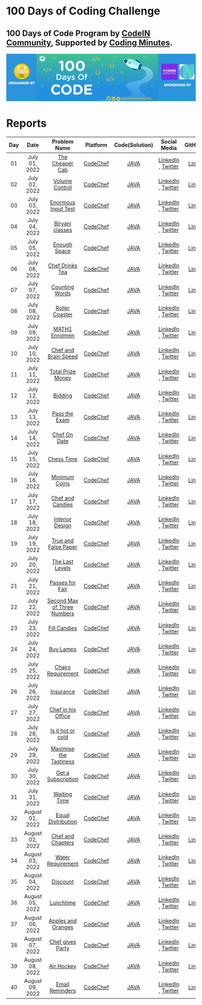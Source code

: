 # 100 Days of Coding Challenge


## 100 Days of Code Program by [CodeIN Community](https://www.linkedin.com/company/codein-community), Supported by [Coding Minutes](https://www.linkedin.com/company/codingminutes/).

![100 Days of Code Program](assets//100-days-of-coding.png "100 Days of Code Program")

# Reports

| Day | Date | Problem Name | Platform | Code(Solution) | Social Media |GitHub |
| :---: |:---: | :---: | :---: | :---: | :---: | :---: |
| 01 | July 01, 2022 | [The Cheaper Cab](https://www.codechef.com/problems/CABS) | [CodeChef](https://www.codechef.com/) | [JAVA](https://www.codechef.com/viewsolution/68019123) | [LinkedIn](https://www.linkedin.com/posts/alaminkarno_100daysofcodechallenge-codeincommunity-codein100daysofcode-activity-6948556016548462592-HIjp?utm_source=linkedin_share&utm_medium=member_desktop_web) , [Twitter](https://twitter.com/alamin_karno/status/1542792099984461824?s=20&t=61YYJnJqAbyIzc8Rl77MeQ) | [Link](https://github.com/alamin-karno/100__day_of_coding_challange/tree/master/codes/Day%2001) |
| 02 | July 02, 2022 | [Volume Control](https://www.codechef.com/problems/VOLCONTROL) | [CodeChef](https://www.codechef.com/) | [JAVA](https://www.codechef.com/viewsolution/68049595) | [LinkedIn](https://www.linkedin.com/posts/alaminkarno_100daysofcodechallenge-codeincommunity-codein100daysofcode-activity-6948870584306925568-l3Aq?utm_source=linkedin_share&utm_medium=member_desktop_web) , [Twitter](https://twitter.com/alamin_karno/status/1543105485133721601?s=20&t=uefQ9U8s21_NDuNIfQ7-jw) | [Link](https://github.com/alamin-karno/100__day_of_coding_challange/tree/master/codes/Day%2002) |
| 03 | July 03, 2022 | [Enormous Input Test](https://www.codechef.com/problems/INTEST) | [CodeChef](https://www.codechef.com/) | [JAVA](https://www.codechef.com/viewsolution/68092597) | [LinkedIn](https://www.linkedin.com/posts/alaminkarno_100daysofcodechallenge-codeincommunity-codein100daysofcode-activity-6949259397348896768-OKdp?utm_source=linkedin_share&utm_medium=member_desktop_web) , [Twitter](https://twitter.com/alamin_karno/status/1543494137986826241?s=20&t=62NQCRjuMbY6Zq5iRI7qRQ) | [Link](https://github.com/alamin-karno/100__day_of_coding_challange/tree/master/codes/Day%2003) |
| 04 | July 04, 2022 | [Biryani classes](https://www.codechef.com/problems/BIRYANI) | [CodeChef](https://www.codechef.com/) | [JAVA](https://www.codechef.com/viewsolution/68191565) | [LinkedIn](https://www.linkedin.com/posts/alaminkarno_100daysofcodechallenge-codeincommunity-codein100daysofcode-activity-6949562225984425984-gFOg?utm_source=linkedin_share&utm_medium=member_desktop_web) , [Twitter](https://twitter.com/alamin_karno/status/1543797457343377408?s=20&t=Z1WCTWtUk4voV7YRCEjnzw) | [Link](https://github.com/alamin-karno/100__day_of_coding_challange/tree/master/codes/Day%2004) |
| 05 | July 05, 2022 | [Enough Space](https://www.codechef.com/problems/ENSPACE) | [CodeChef](https://www.codechef.com/) | [JAVA](https://www.codechef.com/viewsolution/68235844) | [LinkedIn](https://www.linkedin.com/posts/alaminkarno_100daysofcodechallenge-codeincommunity-codein100daysofcode-activity-6949921205986418688-un5b?utm_source=linkedin_share&utm_medium=member_desktop_web) , [Twitter](https://twitter.com/alamin_karno/status/1544157716465483777?s=20&t=LeWQZm9i-LUTguhq9Cjtxg) | [Link](https://github.com/alamin-karno/100__day_of_coding_challange/tree/master/codes/Day%2005) |
| 06 | July 06, 2022 | [Chef Drinks Tea](https://www.codechef.com/problems/TEA) | [CodeChef](https://www.codechef.com/) | [JAVA](https://www.codechef.com/viewsolution/68277579) | [LinkedIn](https://www.linkedin.com/posts/alaminkarno_100daysofcodechallenge-codeincommunity-codein100daysofcode-activity-6950283728250122240-d3Vh?utm_source=linkedin_share&utm_medium=member_desktop_web) , [Twitter](https://twitter.com/alamin_karno/status/1544518730776182786?s=20&t=cou8fLHt9fRcxO9yZMNNBw) | [Link](https://github.com/alamin-karno/100__day_of_coding_challange/tree/master/codes/Day%2006) |
| 07 | July 07, 2022 | [Counting Words](https://www.codechef.com/problems/CNTWRD) | [CodeChef](https://www.codechef.com/) | [JAVA](https://www.codechef.com/viewsolution/68457709) | [LinkedIn](https://www.linkedin.com/posts/alaminkarno_100daysofcodechallenge-codeincommunity-codein100daysofcode-activity-6950848456156397568-j_PM?utm_source=linkedin_share&utm_medium=member_desktop_web) , [Twitter](https://twitter.com/alamin_karno/status/1545083391925579777?s=20&t=3h-LmXzbJ_ODFOIeWnpq4w) | [Link](https://github.com/alamin-karno/100__day_of_coding_challange/tree/master/codes/Day%2007) |
| 08 | July 08, 2022 | [Roller Coaster](https://www.codechef.com/problems/MINHEIGHT) | [CodeChef](https://www.codechef.com/) | [JAVA](https://www.codechef.com/viewsolution/68542234) | [LinkedIn](https://www.linkedin.com/posts/alaminkarno_100daysofcodechallenge-codeincommunity-codein100daysofcode-activity-6951232828659367936-L-Xs?utm_source=linkedin_share&utm_medium=member_desktop_web) , [Twitter](https://twitter.com/alamin_karno/status/1545468974414327810?s=20&t=Vcctr4sfbbvFHWG2tziYBQ) | [Link](https://github.com/alamin-karno/100__day_of_coding_challange/tree/master/codes/Day%2008) |
| 09 | July 09, 2022 | [MATH1 Enrolmen](https://www.codechef.com/problems/M1ENROL) | [CodeChef](https://www.codechef.com/) | [JAVA](https://www.codechef.com/viewsolution/68563514) | [LinkedIn](https://www.linkedin.com/posts/alaminkarno_100daysofcodechallenge-codeincommunity-codein100daysofcode-activity-6951406919618039808-JK99?utm_source=linkedin_share&utm_medium=member_desktop_web) , [Twitter](https://twitter.com/alamin_karno/status/1545641964133306368?s=20&t=aVhue-LLN_tGykeeoVBBbw) | [Link](https://github.com/alamin-karno/100__day_of_coding_challange/tree/master/codes/Day%2009) |
| 10 | July 10, 2022 | [Chef and Brain Speed](https://www.codechef.com/problems/CBSPEED) | [CodeChef](https://www.codechef.com/) | [JAVA](https://www.codechef.com/viewsolution/68676105) | [LinkedIn](https://www.linkedin.com/posts/alaminkarno_100daysofcodechallenge-codeincommunity-codein100daysofcode-activity-6951894040166420480-Zijd?utm_source=linkedin_share&utm_medium=member_desktop_web) , [Twitter](https://twitter.com/alamin_karno/status/1546129001428975616?s=20&t=z30EMdIiug_ZHTjiShPdig) | [Link](https://github.com/alamin-karno/100__day_of_coding_challange/tree/master/codes/Day%2010) |
| 11 | July 11, 2022 | [Total Prize Money](https://www.codechef.com/problems/PRIZEPOOL) | [CodeChef](https://www.codechef.com/) | [JAVA](https://www.codechef.com/viewsolution/68713502) | [LinkedIn](https://www.linkedin.com/posts/alaminkarno_100daysofcodechallenge-codeincommunity-codein100daysofcode-activity-6952126243878109186-mjqh?utm_source=linkedin_share&utm_medium=member_desktop_web) , [Twitter](https://twitter.com/alamin_karno/status/1546361056590954497?s=20&t=ksnzvnVmBjxjn3HfD_DcqA) | [Link](https://github.com/alamin-karno/100__day_of_coding_challange/tree/master/codes/Day%2011) |
| 12 | July 12, 2022 | [Bidding](https://www.codechef.com/problems/AUCTION) | [CodeChef](https://www.codechef.com/) | [JAVA](https://www.codechef.com/viewsolution/68792163) | [LinkedIn](https://www.linkedin.com/posts/alaminkarno_100daysofcodechallenge-codeincommunity-codein100daysofcode-activity-6952601797345648640-kHHW?utm_source=linkedin_share&utm_medium=member_desktop_web) , [Twitter](https://twitter.com/alamin_karno/status/1546836519700561921?s=20&t=ZxTolyGkmgHiIrWQ7lDBGQ) | [Link](https://github.com/alamin-karno/100__day_of_coding_challange/tree/master/codes/Day%2012) |
| 13 | July 13, 2022 | [Pass the Exam](https://www.codechef.com/problems/PASSTHEEXAM) | [CodeChef](https://www.codechef.com/) | [JAVA](https://www.codechef.com/viewsolution/68953220) | [LinkedIn](https://www.linkedin.com/posts/alaminkarno_100daysofcodechallenge-codeincommunity-codein100daysofcode-activity-6953024785597554688-xF7V?utm_source=linkedin_share&utm_medium=member_desktop_web) , [Twitter](https://twitter.com/alamin_karno/status/1547260248519757824?s=20&t=5qM3YdFcSq8Q0JkE5yyJkA) | [Link](https://github.com/alamin-karno/100__day_of_coding_challange/tree/master/codes/Day%2013) |
| 14 | July 14, 2022 | [Chef On Date](https://www.codechef.com/problems/CHEFONDATE) | [CodeChef](https://www.codechef.com/) | [JAVA](https://www.codechef.com/viewsolution/69030943) | [LinkedIn](https://www.linkedin.com/posts/alaminkarno_100daysofcodechallenge-codeincommunity-codein100daysofcode-activity-6953395608393039872-APR-?utm_source=linkedin_share&utm_medium=member_desktop_web) , [Twitter](https://twitter.com/alamin_karno/status/1547630614593290240?s=20&t=XmRFVXOcCasG-o5cN1ZVrw) | [Link](https://github.com/alamin-karno/100__day_of_coding_challange/tree/master/codes/Day%2014) |
| 15 | July 15, 2022 | [Chess Time](https://www.codechef.com/problems/CHESSTIME) | [CodeChef](https://www.codechef.com/) | [JAVA](https://www.codechef.com/viewsolution/69056587) | [LinkedIn](https://www.linkedin.com/posts/alaminkarno_100daysofcodechallenge-codeincommunity-codein100daysofcode-activity-6953660474827714560-tZJU?utm_source=linkedin_share&utm_medium=member_desktop_web) , [Twitter](https://twitter.com/Yk404Gaming/status/1547827869426282498?s=20&t=Ymu4LKldv5PFz39DpnIE8g) | [Link](https://github.com/alamin-karno/100__day_of_coding_challange/tree/master/codes/Day%2015) |
| 16 | July 16, 2022 | [Minimum Coins](https://www.codechef.com/problems/MINCOINSREQ) | [CodeChef](https://www.codechef.com/) | [JAVA](https://www.codechef.com/viewsolution/69084601) | [LinkedIn](https://www.linkedin.com/posts/alaminkarno_100daysofcodechallenge-codeincommunity-codein100daysofcode-activity-6953912852646686720-29ZL?utm_source=linkedin_share&utm_medium=member_desktop_web) , [Twitter](https://twitter.com/alamin_karno/status/1548147719117873152?s=20&t=EYDclidbWLysTaTwLSHh8g) | [Link](https://github.com/alamin-karno/100__day_of_coding_challange/tree/master/codes/Day%2016) |
| 17 | July 17, 2022 | [Chef and Candies](https://www.codechef.com/problems/CHEFCAND) | [CodeChef](https://www.codechef.com/) | [JAVA](https://www.codechef.com/viewsolution/69125528) | [LinkedIn](https://www.linkedin.com/posts/alaminkarno_100daysofcodechallenge-codeincommunity-codein100daysofcode-activity-6954273448978235392-lYXx?utm_source=linkedin_share&utm_medium=member_desktop_web) , [Twitter](https://twitter.com/alamin_karno/status/1548508244427296768?s=20&t=fN_xHiM0dI1fAt_VYNE-jg) | [Link](https://github.com/alamin-karno/100__day_of_coding_challange/tree/master/codes/Day%2017) |
| 18 | July 18, 2022 | [Interior Design](https://www.codechef.com/problems/INTRDSGN) | [CodeChef](https://www.codechef.com/) | [JAVA](https://www.codechef.com/viewsolution/69265464) | [LinkedIn](https://www.linkedin.com/posts/alaminkarno_100daysofcodechallenge-codeincommunity-codein100daysofcode-activity-6954634871289905152-eUjj?utm_source=linkedin_share&utm_medium=member_desktop_web) , [Twitter](https://twitter.com/alamin_karno/status/1548869678487175168?s=20&t=U0cvggTvkpXylgzHVLYqjw) | [Link](https://github.com/alamin-karno/100__day_of_coding_challange/tree/master/codes/Day%2018) |
| 19 | July 19, 2022 | [True and False Paper](https://www.codechef.com/problems/TFPAPER) | [CodeChef](https://www.codechef.com/) | [JAVA](https://www.codechef.com/viewsolution/69311470) | [LinkedIn](https://www.linkedin.com/posts/alaminkarno_100daysofcodechallenge-codeincommunity-codein100daysofcode-activity-6954998787811540993-FZ98?utm_source=linkedin_share&utm_medium=member_desktop_web) , [Twitter](https://twitter.com/alamin_karno/status/1549233525647605761?s=20&t=lRzTqOlYI04gLT6AdNj-dA) | [Link](https://github.com/alamin-karno/100__day_of_coding_challange/tree/master/codes/Day%2019) |
| 20 | July 20, 2022 | [The Last Levels](https://www.codechef.com/problems/LASTLEVELS) | [CodeChef](https://www.codechef.com/) | [JAVA](https://www.codechef.com/viewsolution/69353803) | [LinkedIn](https://www.linkedin.com/posts/alaminkarno_100daysofcodechallenge-codeincommunity-codein100daysofcode-activity-6955363654384979968-P8Wz?utm_source=linkedin_share&utm_medium=member_desktop_web) , [Twitter](https://twitter.com/alamin_karno/status/1549598422277423104?s=20&t=aGxpx78B9sAObG8CpOIcbw) | [Link](https://github.com/alamin-karno/100__day_of_coding_challange/tree/master/codes/Day%2020) |
| 21 | July 21, 2022 | [Passes for Fair](https://www.codechef.com/problems/FAIRPASS) | [CodeChef](https://www.codechef.com/) | [JAVA](https://www.codechef.com/viewsolution/69502833) | [LinkedIn](https://www.linkedin.com/posts/alaminkarno_100daysofcodechallenge-codeincommunity-codein100daysofcode-activity-6955717458871664641-QTik?utm_source=linkedin_share&utm_medium=member_desktop_web) , [Twitter](https://twitter.com/alamin_karno/status/1549955158440038402?s=20&t=k7MZwLytYw-AV3vLVaoE9w) | [Link](https://github.com/alamin-karno/100__day_of_coding_challange/tree/master/codes/Day%2021) |
| 22 | July 22, 2022 | [Second Max of Three Numbers](https://www.codechef.com/problems/SNDMAX) | [CodeChef](https://www.codechef.com/) | [JAVA](https://www.codechef.com/viewsolution/69628659) | [LinkedIn](https://www.linkedin.com/posts/alaminkarno_100daysofcodechallenge-codeincommunity-codein100daysofcode-activity-6956286995492990976-vyiu?utm_source=linkedin_share&utm_medium=member_desktop_web) , [Twitter](https://twitter.com/alamin_karno/status/1550522038607282176?s=20&t=Xb2DNcKOjUElOMXAgQUnQA) | [Link](https://github.com/alamin-karno/100__day_of_coding_challange/tree/master/codes/Day%2022) |
| 23 | July 23, 2022 | [Fill Candies](https://www.codechef.com/problems/FILLCANDIES) | [CodeChef](https://www.codechef.com/) | [JAVA](https://www.codechef.com/viewsolution/69662474) | [LinkedIn](https://www.linkedin.com/posts/alaminkarno_100daysofcodechallenge-codeincommunity-codein100daysofcode-activity-6956453252162875392-EoJV?utm_source=linkedin_share&utm_medium=member_desktop_web) , [Twitter](https://twitter.com/alamin_karno/status/1550688164884652032?s=20&t=PzW1kPfq5m5o-AwVjDnZmw) | [Link](https://github.com/alamin-karno/100__day_of_coding_challange/tree/master/codes/Day%2023) |
| 24 | July 24, 2022 | [Buy Lamps](https://www.codechef.com/problems/BUYLAMP) | [CodeChef](https://www.codechef.com/) | [JAVA](https://www.codechef.com/viewsolution/69764704) | [LinkedIn](https://www.linkedin.com/posts/alaminkarno_100daysofcodechallenge-codeincommunity-codein100daysofcode-activity-6956806206648721408-kiS2?utm_source=linkedin_share&utm_medium=member_desktop_web) , [Twitter](https://twitter.com/alamin_karno/status/1551041091469996033?s=20&t=cs0uym6vammdfjtPU10hgQ) | [Link](https://github.com/alamin-karno/100__day_of_coding_challange/tree/master/codes/Day%2024) |
| 25 | July 25, 2022 | [Chairs Requirement](https://www.codechef.com/problems/CHAIRS_) | [CodeChef](https://www.codechef.com/) | [JAVA](https://www.codechef.com/viewsolution/69853420) | [LinkedIn](https://www.linkedin.com/posts/alaminkarno_100daysofcodechallenge-codeincommunity-codein100daysofcode-activity-6957164266676256768-EsAd?utm_source=linkedin_share&utm_medium=member_desktop_web) , [Twitter](https://twitter.com/alamin_karno/status/1551399309031411712?s=20&t=fXQvjwz4loBfsasCelu2WQ) | [Link](https://github.com/alamin-karno/100__day_of_coding_challange/tree/master/codes/Day%2025) |
| 26 | July 26, 2022 | [Insurance](https://www.codechef.com/problems/INSURANCE) | [CodeChef](https://www.codechef.com/) | [JAVA](https://www.codechef.com/viewsolution/69917017) | [LinkedIn](https://www.linkedin.com/posts/alaminkarno_100daysofcodechallenge-codeincommunity-codein100daysofcode-activity-6957528414866026496-4zAN?utm_source=linkedin_share&utm_medium=member_desktop_web) , [Twitter](https://twitter.com/alamin_karno/status/1551763273883975680?s=20&t=UrfoS5uD8K8fwnf6-8i-Tg) | [Link](https://github.com/alamin-karno/100__day_of_coding_challange/tree/master/codes/Day%2026) |
| 27 | July 27, 2022 | [Chef in his Office](https://www.codechef.com/problems/OFFICE) | [CodeChef](https://www.codechef.com/) | [JAVA](https://www.codechef.com/viewsolution/69965919) | [LinkedIn](https://www.linkedin.com/posts/alaminkarno_100daysofcodechallenge-codeincommunity-codein100daysofcode-activity-6957886904713261056-5R-5?utm_source=linkedin_share&utm_medium=member_desktop_web) , [Twitter](https://twitter.com/alamin_karno/status/1552121669783007232?s=20&t=3PyM36BmxHUFNPF-kChhOQ) | [Link](https://github.com/alamin-karno/100__day_of_coding_challange/tree/master/codes/Day%2027) |
| 28 | July 28, 2022 | [Is it hot or cold](https://www.codechef.com/problems/HOTCOLD) | [CodeChef](https://www.codechef.com/) | [JAVA](https://www.codechef.com/viewsolution/70144391) | [LinkedIn](https://www.linkedin.com/posts/alaminkarno_100daysofcodechallenge-codeincommunity-codein100daysofcode-activity-6958255239300861952-dHvh?utm_source=linkedin_share&utm_medium=member_desktop_web) , [Twitter](https://twitter.com/alamin_karno/status/1552490010594930688?s=20&t=XP9Ere8SRf42mDg6t3i1Cw) | [Link](https://github.com/alamin-karno/100__day_of_coding_challange/tree/master/codes/Day%2028) |
| 29 | July 29, 2022 | [Maximise the Tastiness](https://www.codechef.com/problems/MAXTASTE) | [CodeChef](https://www.codechef.com/) | [JAVA](https://www.codechef.com/viewsolution/70218874) | [LinkedIn](https://www.linkedin.com/posts/alaminkarno_100daysofcodechallenge-codeincommunity-codein100daysofcode-activity-6958712392339927040-WozC?utm_source=linkedin_share&utm_medium=member_desktop_web) , [Twitter](https://twitter.com/alamin_karno/status/1552947178532110336?s=20&t=pe6RPDmlS03cNXjOfiRwwQ) | [Link](https://github.com/alamin-karno/100__day_of_coding_challange/tree/master/codes/Day%2029) |
| 30 | July 30, 2022 | [Get a Subscription](https://www.codechef.com/problems/SUBSCRIBE) | [CodeChef](https://www.codechef.com/) | [JAVA](https://www.codechef.com/viewsolution/70283529) | [LinkedIn](https://www.linkedin.com/posts/alaminkarno_100daysofcodechallenge-codeincommunity-codein100daysofcode-activity-6959190915785658369-6jmr?utm_source=linkedin_share&utm_medium=member_desktop_web) , [Twitter](https://twitter.com/alamin_karno/status/1553425683413880832?s=20&t=t9TU6hCE_OsxIpzwN1cAow) | [Link](https://github.com/alamin-karno/100__day_of_coding_challange/tree/master/codes/Day%2030) |
| 31 | July 31, 2022 | [Waiting Time](https://www.codechef.com/problems/WAITTIME) | [CodeChef](https://www.codechef.com/) | [JAVA](https://www.codechef.com/viewsolution/70297106) | [LinkedIn](https://www.linkedin.com/posts/alaminkarno_100daysofcodechallenge-codeincommunity-codein100daysofcode-activity-6959343777291395073-Jf5Q?utm_source=linkedin_share&utm_medium=member_desktop_web) , [Twitter](https://twitter.com/alamin_karno/status/1553579062190559232?s=20&t=9tKfgAT2nRPl9ML58pXhVw) | [Link](https://github.com/alamin-karno/100__day_of_coding_challange/tree/master/codes/Day%2031) |
| 32 | August 01, 2022 | [Equal Distribution](https://www.codechef.com/problems/EQUALDIST) | [CodeChef](https://www.codechef.com/) | [JAVA](https://www.codechef.com/viewsolution/70339186) | [LinkedIn](https://www.linkedin.com/posts/alaminkarno_100daysofcodechallenge-codeincommunity-codein100daysofcode-activity-6959700076701106176-kHQK?utm_source=linkedin_share&utm_medium=member_desktop_web) , [Twitter](https://twitter.com/alamin_karno/status/1553935355128483840?s=20&t=gcAonYUsN8lbM7D5MWD_7w) | [Link](https://github.com/alamin-karno/100__day_of_coding_challange/tree/master/codes/Day%2032) |
| 33 | August 02, 2022 | [Chef and Chapters](https://www.codechef.com/problems/SEMCOURSES) | [CodeChef](https://www.codechef.com/) | [JAVA](https://www.codechef.com/viewsolution/70382577) | [LinkedIn](https://www.linkedin.com/posts/alaminkarno_100daysofcodechallenge-codeincommunity-codein100daysofcode-activity-6960064858398625792-82CI?utm_source=linkedin_share&utm_medium=member_desktop_web) , [Twitter](https://twitter.com/alamin_karno/status/1554300053900369920?s=20&t=sloyuwaLBUGdoDxeLm_rew) | [Link](https://github.com/alamin-karno/100__day_of_coding_challange/tree/master/codes/Day%2033) |
| 34 | August 03, 2022 | [Water Requirement](https://www.codechef.com/problems/WATERREQ) | [CodeChef](https://www.codechef.com/) | [JAVA](https://www.codechef.com/viewsolution/70431020) | [LinkedIn](https://www.linkedin.com/posts/alaminkarno_100daysofcodechallenge-codeincommunity-codein100daysofcode-activity-6960433235549978624-Ay5j?utm_source=linkedin_share&utm_medium=member_desktop_web) , [Twitter](https://twitter.com/alamin_karno/status/1554668327989309440?s=20&t=EPekGMLwfxawAjBghDZm3w) | [Link](https://github.com/alamin-karno/100__day_of_coding_challange/tree/master/codes/Day%2034) |
| 35 | August 04, 2022 | [Discount](https://www.codechef.com/problems/DISCNT) | [CodeChef](https://www.codechef.com/) | [JAVA](https://www.codechef.com/viewsolution/70627974) | [LinkedIn](https://www.linkedin.com/posts/alaminkarno_100daysofcodechallenge-codeincommunity-codein100daysofcode-activity-6960800666944507904-fifx?utm_source=linkedin_share&utm_medium=member_desktop_web) , [Twitter](https://twitter.com/alamin_karno/status/1555035455225462785?s=20&t=uXMLsToqNK-gkziUoSXr7A) | [Link](https://github.com/alamin-karno/100__day_of_coding_challange/tree/master/codes/Day%2035) |
| 36 | August 05, 2022 | [Lunchtime](https://www.codechef.com/problems/LTIME) | [CodeChef](https://www.codechef.com/) | [JAVA](https://www.codechef.com/viewsolution/70717941) | [LinkedIn](https://www.linkedin.com/posts/alaminkarno_100daysofcodechallenge-codeincommunity-codein100daysofcode-activity-6961351609205350400-DfQG?utm_source=linkedin_share&utm_medium=member_desktop_web) , [Twitter](https://twitter.com/alamin_karno/status/1555586393048760320?s=20&t=jjFz_-KVBsjXbve3F87B3Q) | [Link](https://github.com/alamin-karno/100__day_of_coding_challange/tree/master/codes/Day%2036) |
| 37 | August 06, 2022 | [Apples and Oranges](https://www.codechef.com/problems/APPLORNG) | [CodeChef](https://www.codechef.com/) | [JAVA](https://www.codechef.com/viewsolution/70732148) | [LinkedIn](https://www.linkedin.com/posts/alaminkarno_100daysofcodechallenge-codeincommunity-codein100daysofcode-activity-6961523470593667072-uY_m?utm_source=linkedin_share&utm_medium=member_desktop_web) , [Twitter](https://twitter.com/alamin_karno/status/1555758242713980928?s=20&t=rTl82Y9ylANu0AXZbRAwnw) | [Link](https://github.com/alamin-karno/100__day_of_coding_challange/tree/master/codes/Day%2037) |
| 38 | August 07, 2022 | [Chef gives Party](https://www.codechef.com/problems/PARTY2) | [CodeChef](https://www.codechef.com/) | [JAVA](https://www.codechef.com/viewsolution/70779413) | [LinkedIn](https://www.linkedin.com/posts/alaminkarno_100daysofcodechallenge-codeincommunity-codein100daysofcode-activity-6961880114045345792-h0C8?utm_source=linkedin_share&utm_medium=member_desktop_web) , [Twitter](https://twitter.com/alamin_karno/status/1556115064075485193?s=20&t=K2gZDCnbMefhzA4Uic0fAA) | [Link](https://github.com/alamin-karno/100__day_of_coding_challange/tree/master/codes/Day%2038) |
| 39 | August 08, 2022 | [Air Hockey](https://www.codechef.com/problems/AIRHOCKEY) | [CodeChef](https://www.codechef.com/) | [JAVA](https://www.codechef.com/viewsolution/70823902) | [LinkedIn](https://www.linkedin.com/posts/alaminkarno_100daysofcodechallenge-codeincommunity-codein100daysofcode-activity-6962253070193893376-2JWj?utm_source=linkedin_share&utm_medium=member_desktop_web) , [Twitter](https://twitter.com/alamin_karno/status/1556487821514653696?s=20&t=7d8twA1OOiAHSGoUkdESiw) | [Link](https://github.com/alamin-karno/100__day_of_coding_challange/tree/master/codes/Day%2039) |
| 40 | August 09, 2022 | [Email Reminders](https://www.codechef.com/problems/EMAILREM) | [CodeChef](https://www.codechef.com/) | [JAVA](https://www.codechef.com/viewsolution/70877211) | [LinkedIn](https://www.linkedin.com/posts/alaminkarno_100daysofcodechallenge-codeincommunity-codein100daysofcode-activity-6962640862455500800-oayc?utm_source=linkedin_share&utm_medium=member_desktop_web) , [Twitter](https://twitter.com/alamin_karno/status/1556875554199982080?s=20&t=eGsgF94Ze12J7_W8U_lXTg) | [Link](https://github.com/alamin-karno/100__day_of_coding_challange/tree/master/codes/Day%2040) |